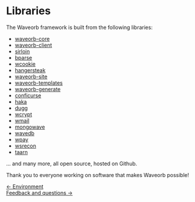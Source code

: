 # Libraries

The Waveorb framework is built from the following libraries:

* [waveorb-core](https://github.com/eldoy/waveorb-core)
* [waveorb-client](https://github.com/eldoy/waveorb-client)
* [sirloin](https://github.com/eldoy/sirloin)
* [bparse](https://github.com/eldoy/bparse)
* [wcookie](https://github.com/eldoy/wcookie)
* [hangersteak](https://github.com/eldoy/hangersteak)
* [waveorb-site](https://github.com/eldoy/waveorb-site)
* [waveorb-templates](https://github.com/eldoy/waveorb-templates)
* [waveorb-generate](https://github.com/eldoy/waveorb-generate)
* [conficurse](https://github.com/eldoy/conficurse)
* [haka](https://github.com/eldoy/haka)
* [dugg](https://github.com/eldoy/dugg)
* [wcrypt](https://github.com/eldoy/wcrypt)
* [wmail](https://github.com/eldoy/wmail)
* [mongowave](https://github.com/eldoy/mongowave)
* [wavedb](https://github.com/eldoy/wavedb)
* [wpay](https://github.com/eldoy/wpay)
* [wsrecon](https://github.com/eldoy/wsrecon)
* [taarn](https://github.com/eldoy/taarn)

... and many more, all open source, hosted on Github.

Thank you to everyone working on software that makes Waveorb possible!

<div class="nav">
  <div><a href="/doc/environment">&larr; Environment</a></div>
  <div><a href="/doc/feedback-and-questions">Feedback and questions &rarr;</a></div>
</div>